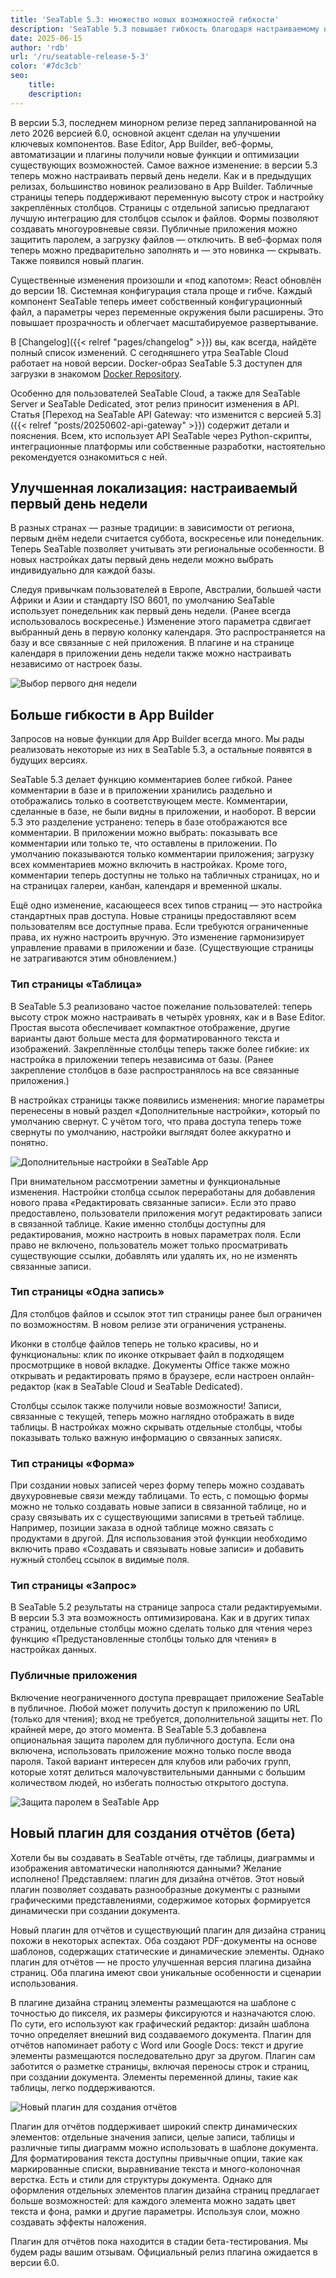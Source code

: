 ```yaml
---
title: 'SeaTable 5.3: множество новых возможностей гибкости'
description: 'SeaTable 5.3 повышает гибкость благодаря настраиваемому началу недели, расширенным функциям в App Builder и новому плагину дизайна отчетов (бета-версия) для динамических документов. Также улучшено управление комментариями, повышена точность авторизации и улучшена интеграция колонок файлов и ссылок. Конфигурация системы стала проще, а публичные приложения можно защитить паролем.'
date: 2025-06-15
author: 'rdb'
url: '/ru/seatable-release-5-3'
color: '#7dc3cb'
seo:
    title:
    description:
---
```


В версии 5.3, последнем минорном релизе перед запланированной на лето 2026 версией 6.0, основной акцент сделан на улучшении ключевых компонентов. Base Editor, App Builder, веб-формы, автоматизации и плагины получили новые функции и оптимизации существующих возможностей. Самое важное изменение: в версии 5.3 теперь можно настраивать первый день недели. Как и в предыдущих релизах, большинство новинок реализовано в App Builder. Табличные страницы теперь поддерживают переменную высоту строк и настройку закреплённых столбцов. Страницы с отдельной записью предлагают лучшую интеграцию для столбцов ссылок и файлов. Формы позволяют создавать многоуровневые связи. Публичные приложения можно защитить паролем, а загрузку файлов — отключить. В веб-формах поля теперь можно предварительно заполнять и — это новинка — скрывать. Также появился новый плагин.

Существенные изменения произошли и «под капотом»: React обновлён до версии 18. Системная конфигурация стала проще и гибче. Каждый компонент SeaTable теперь имеет собственный конфигурационный файл, а параметры через переменные окружения были расширены. Это повышает прозрачность и облегчает масштабируемое развертывание.

В [Changelog]({{< relref "pages/changelog" >}}) вы, как всегда, найдёте полный список изменений. С сегодняшнего утра SeaTable Cloud работает на новой версии. Docker-образ SeaTable 5.3 доступен для загрузки в знакомом [Docker Repository](https://hub.docker.com/r/seatable/seatable-enterprise).

Особенно для пользователей SeaTable Cloud, а также для SeaTable Server и SeaTable Dedicated, этот релиз приносит изменения в API. Статья [Переход на SeaTable API Gateway: что изменится с версией 5.3]({{< relref "posts/20250602-api-gateway" >}}) содержит детали и пояснения. Всем, кто использует API SeaTable через Python-скрипты, интеграционные платформы или собственные разработки, настоятельно рекомендуется ознакомиться с ней.

## Улучшенная локализация: настраиваемый первый день недели

В разных странах — разные традиции: в зависимости от региона, первым днём недели считается суббота, воскресенье или понедельник. Теперь SeaTable позволяет учитывать эти региональные особенности. В новых настройках даты первый день недели можно выбрать индивидуально для каждой базы.

Следуя привычкам пользователей в Европе, Австралии, большей части Африки и Азии и стандарту ISO 8601, по умолчанию SeaTable использует понедельник как первый день недели. (Ранее всегда использовалось воскресенье.) Изменение этого параметра сдвигает выбранный день в первую колонку календаря. Это распространяется на базу и все связанные с ней приложения. В плагине и на странице календаря в приложении день недели также можно настраивать независимо от настроек базы.

![Выбор первого дня недели](Date_Settings_EN.png)

## Больше гибкости в App Builder

Запросов на новые функции для App Builder всегда много. Мы рады реализовать некоторые из них в SeaTable 5.3, а остальные появятся в будущих версиях.

SeaTable 5.3 делает функцию комментариев более гибкой. Ранее комментарии в базе и в приложении хранились раздельно и отображались только в соответствующем месте. Комментарии, сделанные в базе, не были видны в приложении, и наоборот. В версии 5.3 это разделение устранено: теперь в базе отображаются все комментарии. В приложении можно выбрать: показывать все комментарии или только те, что оставлены в приложении. По умолчанию показываются только комментарии приложения; загрузку всех комментариев можно включить в настройках. Кроме того, комментарии теперь доступны не только на табличных страницах, но и на страницах галереи, канбан, календаря и временной шкалы.

Ещё одно изменение, касающееся всех типов страниц — это настройка стандартных прав доступа. Новые страницы предоставляют всем пользователям все доступные права. Если требуются ограниченные права, их нужно настроить вручную. Это изменение гармонизирует управление правами в приложении и базе. (Существующие страницы не затрагиваются этим обновлением.)

### Тип страницы «Таблица»

В SeaTable 5.3 реализовано частое пожелание пользователей: теперь высоту строк можно настраивать в четырёх уровнях, как и в Base Editor. Простая высота обеспечивает компактное отображение, другие варианты дают больше места для форматированного текста и изображений. Закреплённые столбцы теперь также более гибкие: их настройка в приложении теперь независима от базы. (Ранее закрепление столбцов в базе распространялось на все связанные приложения.)

В настройках страницы также появились изменения: многие параметры перенесены в новый раздел «Дополнительные настройки», который по умолчанию свернут. С учётом того, что права доступа теперь тоже свернуты по умолчанию, настройки выглядят более аккуратно и понятно.

![Дополнительные настройки в SeaTable App](Link_Column_Settings_EN.png)

При внимательном рассмотрении заметны и функциональные изменения. Настройки столбца ссылок переработаны для добавления нового права «Редактировать связанные записи». Если это право предоставлено, пользователи приложения могут редактировать записи в связанной таблице. Какие именно столбцы доступны для редактирования, можно настроить в новых параметрах поля. Если право не включено, пользователь может только просматривать существующие ссылки, добавлять или удалять их, но не изменять связанные записи.

### Тип страницы «Одна запись»

Для столбцов файлов и ссылок этот тип страницы ранее был ограничен по возможностям. В новом релизе эти ограничения устранены.

Иконки в столбце файлов теперь не только красивы, но и функциональны: клик по иконке открывает файл в подходящем просмотрщике в новой вкладке. Документы Office также можно открывать и редактировать прямо в браузере, если настроен онлайн-редактор (как в SeaTable Cloud и SeaTable Dedicated).

Столбцы ссылок также получили новые возможности! Записи, связанные с текущей, теперь можно наглядно отображать в виде таблицы. В настройках можно скрывать отдельные столбцы, чтобы показывать только важную информацию о связанных записях.

### Тип страницы «Форма»

При создании новых записей через форму теперь можно создавать двухуровневые связи между таблицами. То есть, с помощью формы можно не только создавать новые записи в связанной таблице, но и сразу связывать их с существующими записями в третьей таблице. Например, позиции заказа в одной таблице можно связать с продуктами в другой. Для использования этой функции необходимо включить право «Создавать и связывать новые записи» и добавить нужный столбец ссылок в видимые поля.

### Тип страницы «Запрос»

В SeaTable 5.2 результаты на странице запроса стали редактируемыми. В версии 5.3 эта возможность оптимизирована. Как и в других типах страниц, отдельные столбцы можно сделать только для чтения через функцию «Предустановленные столбцы только для чтения» в настройках данных.

### Публичные приложения

Включение неограниченного доступа превращает приложение SeaTable в публичное. Любой может получить доступ к приложению по URL (только для чтения); вход не требуется, дополнительной защиты нет. По крайней мере, до этого момента. В SeaTable 5.3 добавлена опциональная защита паролем для публичного доступа. Если она включена, использовать приложение можно только после ввода пароля. Такой вариант интересен для клубов или рабочих групп, которые хотят делиться малочувствительными данными с большим количеством людей, но избегать полностью открытого доступа.

![Защита паролем в SeaTable App](App_Password_Protection_EN.png)

## Новый плагин для создания отчётов (бета)

Хотели бы вы создавать в SeaTable отчёты, где таблицы, диаграммы и изображения автоматически наполняются данными? Желание исполнено! Представляем: плагин для дизайна отчётов. Этот новый плагин позволяет создавать разнообразные документы с разными графическими представлениями, содержимое которых формируется динамически при создании документа.

Новый плагин для отчётов и существующий плагин для дизайна страниц похожи в некоторых аспектах. Оба создают PDF-документы на основе шаблонов, содержащих статические и динамические элементы. Однако плагин для отчётов — не просто улучшенная версия плагина дизайна страниц. Оба плагина имеют свои уникальные особенности и сценарии использования.

В плагине дизайна страниц элементы размещаются на шаблоне с точностью до пикселя, их размеры фиксируются и назначаются слою. По сути, его используют как графический редактор: дизайн шаблона точно определяет внешний вид создаваемого документа. Плагин для отчётов напоминает работу с Word или Google Docs: текст и другие элементы размещаются последовательно друг за другом. Плагин сам заботится о разметке страницы, включая переносы строк и страниц, при создании документа. Элементы переменной длины, такие как таблицы, легко поддерживаются.

![Новый плагин для создания отчётов](Report_Design_Plugin_EN.png)

Плагин для отчётов поддерживает широкий спектр динамических элементов: отдельные значения записи, целые записи, таблицы и различные типы диаграмм можно использовать в шаблоне документа. Для форматирования текста доступны привычные опции, такие как маркированные списки, выравнивание текста и много-колоночная верстка. Есть и стили для структуры документа. Однако для оформления отдельных элементов плагин дизайна страниц предлагает больше возможностей: для каждого элемента можно задать цвет текста и фона, рамки и другие параметры. Используя слои, можно создавать эффекты наложения.

Плагин для отчётов пока находится в стадии бета-тестирования. Мы будем рады вашим отзывам. Официальный релиз плагина ожидается в версии 6.0.
